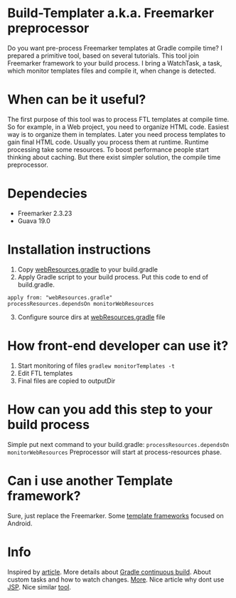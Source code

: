 # Build-Templater a.k.a. Freemarker preprocessor
Do you want pre-process Freemarker templates at Gradle compile time?
I prepared a primitive tool, based on several tutorials. This tool join Freemarker framework to your build process.
I bring a WatchTask, a task, which monitor templates files and compile it, when change is detected.

# When can be it useful?
The first purpose of this tool was to process FTL templates at compile time.
So for example, in a Web project, you need to organize HTML code. Easiest way is to organize them in templates.
Later you need process templates to gain final HTML code. Usually you process them at runtime.
Runtime processing take some resources. To boost performance people start thinking about caching.
But there exist simpler solution, the compile time preprocessor.

# Dependecies
- Freemarker 2.3.23
- Guava 19.0

# Installation instructions
1. Copy [webResources.gradle](webResources.gradle) to your build.gradle
2. Apply Gradle script to your build process. Put this code to end of build.gradle.
```
apply from: "webResources.gradle"
processResources.dependsOn monitorWebResources
```
3. Configure source dirs at [webResources.gradle](webResources.gradle) file

# How front-end developer can use it?
1. Start monitoring of files
`gradlew monitorTemplates -t`
2. Edit FTL templates
3. Final files are copied to outputDir

# How can you add this step to your build process
Simple put next command to your build.gradle:
`processResources.dependsOn monitorWebResources`
Preprocessor will start at process-resources phase.

# Can i use another Template framework?
Sure, just replace the Freemarker.
Some [template frameworks](https://android-arsenal.com/tag/99) focused on Android.


# Info
Inspired by [article](http://techbeats.deluan.com/processing-large-templates-with-gradle-and-freemarker/).
More details about [Gradle continuous build](http://jruby-gradle.org/news/2015/09/01/gradle-spotlight-continuous-build/).
About custom tasks and how to watch changes. [More](https://docs.gradle.org/current/userguide/custom_tasks.html#N144D1).
Nice article why dont use [JSP](https://blog.stackhunter.com/2014/01/17/10-reasons-to-replace-your-jsps-with-freemarker-templates/#Template_Loaders).
Nice similar [tool](https://github.com/rogern/fmpp).
